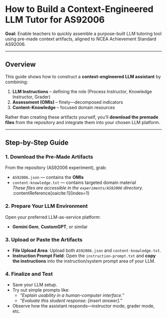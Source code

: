 # How to Build a Context-Engineered LLM Tutor for AS92006

**Goal:** Enable teachers to quickly assemble a purpose-built LLM tutoring tool using pre-made context artifacts, aligned to NCEA Achievement Standard AS92006.

---

##  Overview

This guide shows how to construct a **context-engineered LLM assistant** by combining:

1. **LLM Instructions** – defining the role (Process Instructor, Knowledge Instructor, Grader)  
2. **Assessment (OMIs)** – finely—decomposed indicators  
3. **Content-Knowledge** – focused domain resources  

Rather than creating these artifacts yourself, you’ll **download the premade files** from the repository and integrate them into your chosen LLM platform.

---

##  Step-by-Step Guide

### 1. Download the Pre-Made Artifacts

From the repository (AS92006 experiment), grab:

- `AS92006.json` — contains the **OMIs**
- `content-knowledge.txt` — contains targeted domain material  
  *These files are accessible in the `experiments/AS92006` directory.* :contentReference[oaicite:1]{index=1}

### 2. Prepare Your LLM Environment

Open your preferred LLM-as-service platform:
- **Gemini Gem**, **CustomGPT**, or similar

### 3. Upload or Paste the Artifacts

- **File Upload Area**: Upload both `AS92006.json` and `content-knowledge.txt`.
- **Instruction Prompt Field**: Open the `instruction-prompt.txt` and **copy the instructions** into the instruction/system prompt area of your LLM.

### 4. Finalize and Test

- Save your LLM setup.
- Try out simple prompts like:
  - *“Explain usability in a human-computer interface.”*
  - *“Evaluate this student response: [insert answer].”*
- Observe how the assistant responds—instructor mode, grader mode, etc.

